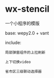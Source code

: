 # wx-stencil
一个小程序的模版

base: wepy2.0 + vant

include: 
    
    局部弹窗组件的上拉刷新
    
    上下切换video
    
    省市区三级联动选择器

